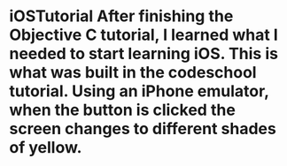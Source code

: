 # iOSTutorial After finishing the Objective C tutorial, I learned what I needed to start learning iOS. This is what was built in the codeschool tutorial.  Using an iPhone emulator, when the button is clicked the screen changes to different shades of yellow.
